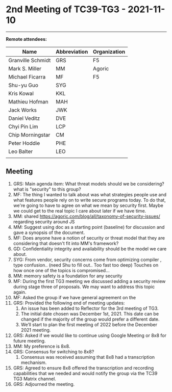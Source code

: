 # 2nd Meeting of TC39-TG3 - 2021-11-10

-----

**Remote attendees:**

| Name              | Abbreviation | Organization |
| ----------------- | ------------ | ------------ |
| Granville Schmidt | GRS          | F5           |
| Mark S. Miller    | MM           | Agoric       |
| Michael Ficarra   | MF           | F5           |
| Shu-yu Guo        | SYG          |              |
| Kris Kowal        | KKL          |              |
| Mathieu Hofman    | MAH          |              |
| Jack Works        | JWK          |              |
| Daniel Veditz     | DVE          |              |
| Chyi Pin Lim      | LCP          |              |
| Chip Morningstar  | CM           |              |
| Peter Hoddie      | PHE          |              |
| Leo Balter        | LEO          |              |
|                   |              |              |

## Meeting

1. GRS: Main agenda item: What threat models should we be considering? what is "security" to this group?
1. MF: The thing I wanted to talk about was what strategies people use and what features people rely on to write secure programs today. To do that, we're going to have to agree on what we mean by security first. Maybe we could get to the real topic I care about later if we have time.
1. MM: shared <https://agoric.com/blog/all/taxonomy-of-security-issues/> regarding security around JS
1. MM: Suggest using doc as a starting point (baseline) for discussion and gave a synopsis of the document.
1. MF: Does anyone have a notion of security or threat model that they are considering that doesn't fit into MM's framework?
1. GD: Confidentiality integrity and availability should be the model we care about.
1. SYG: From vendor, security concerns come from optimizing compiler , type confusion.. (need Shu to fill out.. Too fast too deep) Touches on how once one of the topics is compromised…
1. MM: memory safety is a foundation for any security
1. MF: During the first TG3 meeting we discussed adding a security review during stage three of proposals. We may want to address this topic again.
1. MF: Asked the group if we have general agreement on the
1. GRS: Provided the following end of meeting updates:
   1. An issue has been added to Reflector for the 3rd meeting of TG3.
   2. The initial date chosen was December 1st, 2021. This date can be changed if the majority of the group would prefer a different date.
   3. We’ll start to plan the first meeting of 2022 before the December 2021 meeting.
1. GRS: Asked if we would like to continue using Google Meeting or 8x8 for future meeting.
1. MM: My preference is 8x8.
1. GRS: Consensus for switching to 8x8?
   1. Consensus was received assuming that 8x8 had a transcription mechanism.
1. GRS: Agreed to ensure 8x8 offered the transcription and recording capabilities that we needed and would notify the group via the TC39 TG3 Matrix channel.
1. GRS: Adjourned the meeting.
